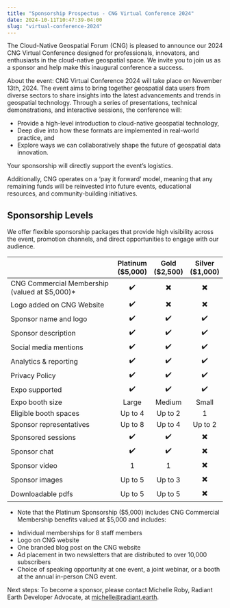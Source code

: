 ```yaml
---
title: "Sponsorship Prospectus - CNG Virtual Conference 2024"
date: 2024-10-11T10:47:39-04:00
slug: "virtual-conference-2024"
---
```


The Cloud-Native Geospatial Forum (CNG) is pleased to announce our 2024 CNG Virtual Conference designed for professionals, innovators, and enthusiasts in the cloud-native geospatial space. We invite you to join us as a sponsor and help make this inaugural conference a success. 

About the event: CNG Virtual Conference 2024 will take place on November 13th, 2024. The event aims to bring together geospatial data users from diverse sectors to share insights into the latest advancements and trends in geospatial technology. Through a series of presentations, technical demonstrations, and interactive sessions, the conference will:

- Provide a high-level introduction to cloud-native geospatial technology,
- Deep dive into how these formats are implemented in real-world practice, and
- Explore ways we can collaboratively shape the future of geospatial data innovation.

Your sponsorship will directly support the event’s logistics. 

Additionally, CNG operates on a ‘pay it forward’ model, meaning that any remaining funds will be reinvested into future events, educational resources, and community-building initiatives. 

## Sponsorship Levels 
We offer flexible sponsorship packages that provide high visibility across the event, promotion channels, and direct opportunities to engage with our audience. 

|           | Platinum<br>($5,000) | Gold<br>($2,500) | Silver<br>($1,000) |
| :-------- | :-------: | :------: | :------: |
| CNG Commercial Membership (valued at $5,000)* | ✔️ | ✖️ | ✖️ |
| Logo added on CNG Website | ✔️ | ✖️ | ✖️ |
| Sponsor name and logo | ✔️ | ✔️ | ✔️ |
| Sponsor description | ✔️ | ✔️  | ✔️ |
| Social media mentions | ✔️ | ✔️  | ✔️ |
| Analytics & reporting | ✔️ | ✔️  | ✔️ |
| Privacy Policy | ✔️ | ✔️  | ✔️ |
| Expo supported | ✔️ | ✔️  | ✔️ |
| Expo booth size | Large | Medium | Small |
| Eligible booth spaces | Up to 4 | Up to 2 | 1 |
| Sponsor representatives | Up to 8 | Up to 4 | Up to 2 |
| Sponsored sessions | ✔️ | ✔️  | ✖️ |
| Sponsor chat | ✔️ | ✔️  | ✖️ |
| Sponsor video | 1 | 1 | ✖️ |
| Sponsor images | Up to 5 | Up to 3 | ✖️ |
| Downloadable pdfs | Up to 5 | Up to 5 | ✖️ |

* Note that the Platinum Sponsorship ($5,000) includes CNG Commercial Membership benefits valued at $5,000 and includes: 
- Individual memberships for 8 staff members
- Logo on CNG website
- One branded blog post on the CNG website
- Ad placement in two newsletters that are distributed to over 10,000 subscribers
- Choice of speaking opportunity at one event, a joint webinar, or a booth at the annual in-person CNG event.

Next steps: To become a sponsor, please contact Michelle Roby, Radiant Earth Developer Advocate, at michelle@radiant.earth. 
